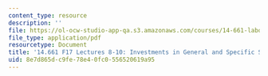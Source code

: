 ```yaml
---
content_type: resource
description: ''
file: https://ol-ocw-studio-app-qa.s3.amazonaws.com/courses/14-661-labor-economics-i-fall-2017/8e7d865dc9fe78e40fc0556520619a95_MIT14_661F17_lec8_10.pdf
file_type: application/pdf
resourcetype: Document
title: '14.661 F17 Lectures 8-10: Investments in General and Specific Skills'
uid: 8e7d865d-c9fe-78e4-0fc0-556520619a95
---
```

